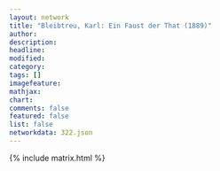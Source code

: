 ```yaml
---
layout: network
title: "Bleibtreu, Karl: Ein Faust der That (1889)"
author:
description:
headline:
modified:
category:
tags: []
imagefeature: 
mathjax: 
chart: 
comments: false
featured: false
list: false
networkdata: 322.json
---
```

{% include matrix.html %}

